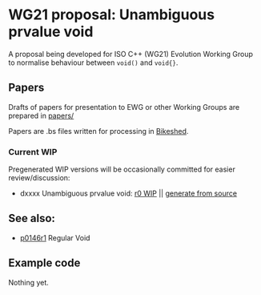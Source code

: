 # WG21 proposal: Unambiguous prvalue void

A proposal being developed for ISO C++ (WG21) Evolution Working Group to normalise behaviour between `void()` and `void{}`.

## Papers
Drafts of papers for presentation to EWG or other Working Groups are prepared in [papers/](papers)

Papers are .bs files written for processing in [Bikeshed](https://tabatkins.github.io/bikeshed/).

### Current WIP
Pregenerated WIP versions will be occasionally committed for easier review/discussion:

* dxxxx Unambiguous prvalue void: [r0 WIP](https://tbble.github.io/WG21-void/dxxxxr0.html) || [generate from source](https://api.csswg.org/bikeshed/?url=https://raw.githubusercontent.com/TBBle/WG21-void/master/papers/dxxxxr0.bs)

## See also:
* [p0146r1](https://wg21.link/p0146r1) Regular Void

## Example code

Nothing yet.

